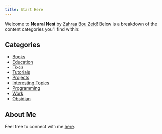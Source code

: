```yaml
---
title: Start Here
---
```


Welcome to **Neural Nest** by [Zahraa Bou Zeid](About%20Me.md)! Below is a breakdown of the content categories you'll find within:

## Categories

- [Books](Books.md)
- [Education](Education.md)
- [Fixes](Fixes.md)
- [Tutorials](Tutorials.md)
- [Projects](Projects.md)
- [Interesting Topics](Interesting%20Topics.md)
- [Programming](Programming.md)
- [Work](Work.md)
- [Obsidian](Obsidian.md)

## About Me

Feel free to connect with me [here](About%20Me.md).
